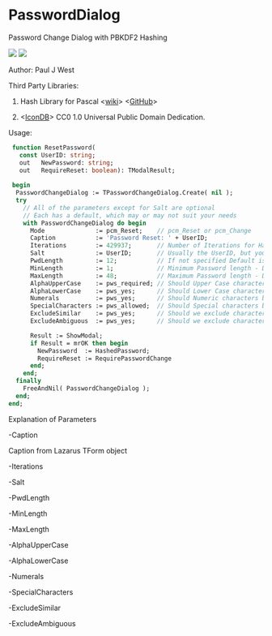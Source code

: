 # PasswordDialog
 Password Change Dialog with PBKDF2 Hashing
 
<img src="https://img.shields.io/badge/Compiler-Free%20Pascal%20%2F%20Lazarus-brightgreen">
 
<img src="https://img.shields.io/badge/License-Modified%20LGPL%20with%20Linking%20exception-brightgreen">

 Author:  Paul J West
 
 Third Party Libraries:
 
 1. Hash Library for Pascal 
    <[wiki](https://wiki.freepascal.org/HashLib4Pascal)>
    <[GitHub](https://github.com/Xor-el/HashLib4Pascal)>
 
 2. <[IconDB](https://IconsDB.com)> CC0 1.0 Universal Public Domain Dedication.
 

   
Usage: 
```Pascal
 function ResetPassword(
   const UserID: string;
   out   NewPassword: string;
   out   RequireReset: boolean): TModalResult;
 
 begin
  PasswordChangeDialog := TPasswordChangeDialog.Create( nil );
  try
    // All of the parameters except for Salt are optional
    // Each has a default, which may or may not suit your needs
    with PasswordChangeDialog do begin
      Mode              := pcm_Reset;    // pcm_Reset or pcm_Change
      Caption           := 'Password Reset: ' + UserID;
      Iterations        := 429937;       // Number of Iterations for Hash Routine
      Salt              := UserID;       // Usually the UserID, but you can get creative...
      PwdLength         := 12;           // If not specified Default is Minimum Length
      MinLength         := 1;            // Minimum Password length - Default 8
      MaxLength         := 48;           // Maximum Password length - Default 64
      AlphaUpperCase    := pws_required; // Should Upper Case characters be Allowed/Required
      AlphaLowerCase    := pws_yes;      // Should Lower Case characters be Allowed/Required
      Numerals          := pws_yes;      // Should Numeric characters be Allowed/Required
      SpecialCharacters := pws_allowed;  // Should Special characters be Allowed/Required
      ExcludeSimilar    := pws_yes;      // Should we exclude characters that look very similar
      ExcludeAmbiguous  := pws_yes;      // Should we exclude characters know to confuse some apps

      Result := ShowModal;
      if Result = mrOK then begin
        NewPassword  := HashedPassword;
        RequireReset := RequirePasswordChange
      end;
    end;
  finally
    FreeAndNil( PasswordChangeDialog );
  end;
end;
```

Explanation of Parameters

-Caption

   Caption from Lazarus TForm object
   
-Iterations

-Salt

-PwdLength

-MinLength

-MaxLength

-AlphaUpperCase

-AlphaLowerCase

-Numerals

-SpecialCharacters

-ExcludeSimilar

-ExcludeAmbiguous
